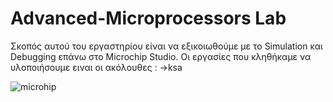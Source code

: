 # Advanced-Microprocessors Lab
Σκοπός αυτού του εργαστηρίου είναι να εξικοιωθούμε με το Simulation και Debugging επάνω στο Microchip Studio. Οι εργασίες που κληθήκαμε να υλοποιήσουμε ειναι οι ακόλουθες :
->ksa

![microhip](https://github.com/user-attachments/assets/bd910535-af44-4eda-81cf-931e54adf88a)
